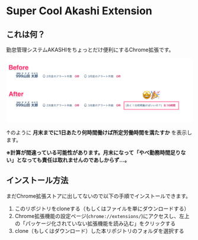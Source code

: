 # Super Cool Akashi Extension

## これは何？
勤怠管理システムAKASHIをちょっとだけ便利にするChrome拡張です。

![スクリーンショット](./screenshot.png)

↑のように **月末までに1日あたり何時間働けば所定労働時間を満たすか** を表示します。

**※計算が間違っている可能性があります。月末になって「やべ勤務時間足りない」となっても責任は取れませんのであしからず...。**

## インストール方法

まだChrome拡張ストアに出してないので以下の手順でインストールできます。

1. このリポジトリをcloneする（もしくはファイルを単にダウンロードする）
1. Chrome拡張機能の設定ページ(`chrome://extensions/`)にアクセスし、左上の「パッケージ化されていない拡張機能を読み込む」をクリックする
1. clone（もしくはダウンロード）した本リポジトリのフォルダを選択する
